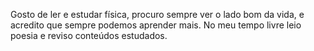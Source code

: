 Gosto de ler e estudar física, procuro sempre ver o lado bom da vida, e acredito que sempre podemos aprender mais. No meu tempo livre leio poesia e reviso conteúdos estudados. 
